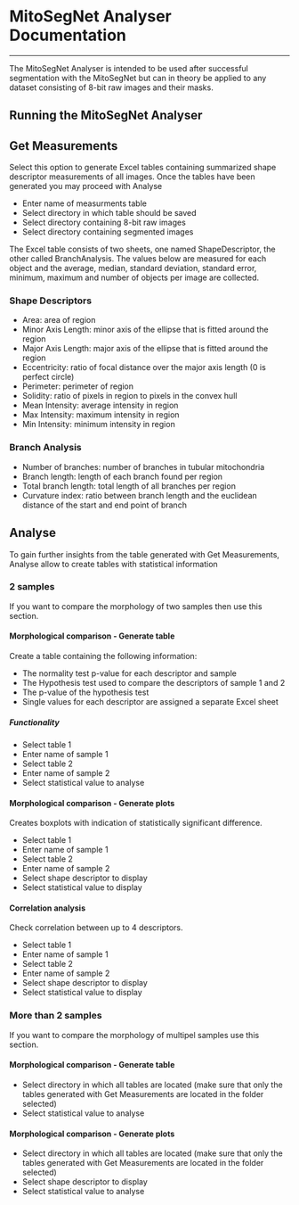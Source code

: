 # MitoSegNet Analyser Documentation

---

The MitoSegNet Analyser is intended to be used after successful segmentation with the MitoSegNet but can in theory be applied to any dataset consisting of 8-bit raw images and their masks. 

## Running the MitoSegNet Analyser

## Get Measurements 

Select this option to generate Excel tables containing summarized shape descriptor measurements of all images. Once the tables have been generated you may proceed with Analyse

* Enter name of measurments table 
* Select directory in which table should be saved
* Select directory containing 8-bit raw images
* Select directory containing segmented images 

The Excel table consists of two sheets, one named ShapeDescriptor, the other called BranchAnalysis. The values below are measured for each object and the average, median, standard deviation, standard error, minimum, 
maximum and number of objects per image are collected. 

### Shape Descriptors 

* Area: area of region
* Minor Axis Length: minor axis of the ellipse that is fitted around the region
* Major Axis Length: major axis of the ellipse that is fitted around the region
* Eccentricity: ratio of focal distance over the major axis length (0 is perfect circle) 
* Perimeter: perimeter of region
* Solidity: ratio of pixels in region to pixels in the convex hull 
* Mean Intensity: average intensity in region
* Max Intensity: maximum intensity in region
* Min Intensity: minimum intensity in region

### Branch Analysis

* Number of branches: number of branches in tubular mitochondria 
* Branch length: length of each branch found per region
* Total branch length: total length of all branches per region
* Curvature index: ratio between branch length and the euclidean distance of the start and end point of branch


## Analyse 

To gain further insights from the table generated with Get Measurements, Analyse allow to create tables with statistical information 

### 2 samples

If you want to compare the morphology of two samples then use this section. 

#### Morphological comparison - Generate table 

Create a table containing the following information:

* The normality test p-value for each descriptor and sample 
* The Hypothesis test used to compare the descriptors of sample 1 and 2
* The p-value of the hypothesis test 
* Single values for each descriptor are assigned a separate Excel sheet 

##### Functionality

* Select table 1 
* Enter name of sample 1
* Select table 2
* Enter name of sample 2
* Select statistical value to analyse

#### Morphological comparison - Generate plots

Creates boxplots with indication of statistically significant difference. 

* Select table 1 
* Enter name of sample 1
* Select table 2
* Enter name of sample 2
* Select shape descriptor to display
* Select statistical value to display


#### Correlation analysis 

Check correlation between up to 4 descriptors. 

* Select table 1 
* Enter name of sample 1
* Select table 2
* Enter name of sample 2
* Select shape descriptor to display
* Select statistical value to display

### More than 2 samples

If you want to compare the morphology of multipel samples use this section. 

#### Morphological comparison - Generate table 

* Select directory in which all tables are located (make sure that only the tables generated with Get Measurements are located in the folder selected) 
* Select statistical value to analyse

#### Morphological comparison - Generate plots

* Select directory in which all tables are located (make sure that only the tables generated with Get Measurements are located in the folder selected) 
* Select shape descriptor to display
* Select statistical value to analyse